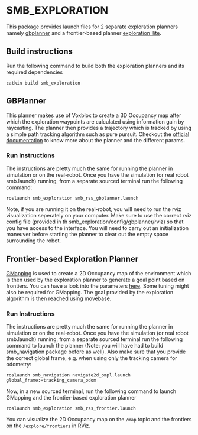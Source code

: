 # SMB_EXPLORATION

This package provides launch files for 2 separate exploration planners namely [gbplanner](https://github.com/ETHZ-RobotX/gbplanner_ros) and a frontier-based planner [exploration_lite](http://wiki.ros.org/explore_lite).

## Build instructions

Run the following command to build both the exploration planners and its required dependencies

```
catkin build smb_exploration
```

## GBPlanner

This planner makes use of Voxblox to create a 3D Occupancy map after which the exploration waypoints are calculated using information gain by raycasting. The planner then provides a trajectory which is tracked by using a simple path tracking algorithm such as pure pursuit. Checkout the [official documentation](https://github.com/ntnu-arl/gbplanner_ros/wiki) to know more about the planner and the different params. 

### Run Instructions 

The instructions are pretty much the same for running the planner in simulation or on the real-robot. Once you have the simulation (or real robot smb.launch) running, from a separate sourced terminal run the following command:

```
roslaunch smb_exploration smb_rss_gbplanner.launch
```

Note, if you are running it on the real-robot, you will need to run the rviz visualization seperately on your computer. Make sure to use the correct rviz config file (provided in th smb_exploration/config/gbplanner/rviz) so that you have access to the interface.
You will need to carry out an initialization maneuver before starting the planner to clear out the empty space surrounding the robot.


## Frontier-based Exploration Planner

[GMapping](http://wiki.ros.org/gmapping) is used to create a 2D Occupancy map of the environment which is then used by the exploration planner to generate a goal point based on frontiers. You can have a look into the parameters [here](http://wiki.ros.org/explore_lite). Some tuning might also be required for GMapping. The goal provided by the exploration algorithm is then reached using movebase.

### Run Instructions 

The instructions are pretty much the same for running the planner in simulation or on the real-robot. Once you have the simulation (or real robot smb.launch) running, from a separate sourced terminal run the following command to launch the planner (Note: you will have had to build smb_navigation package before as well). Also make sure that you provide the correct global frame, e.g. when using only the tracking camera for odometry:
```
roslaunch smb_navigation navigate2d_ompl.launch global_frame:=tracking_camera_odom
```
Now, in a new sourced terminal, run the following command to launch GMapping and the frontier-based exploration planner
```
roslaunch smb_exploration smb_rss_frontier.launch
```
You can visualize the 2D Occupancy map on the ```/map``` topic and the frontiers on the ```/explore/frontiers``` in RViz.


